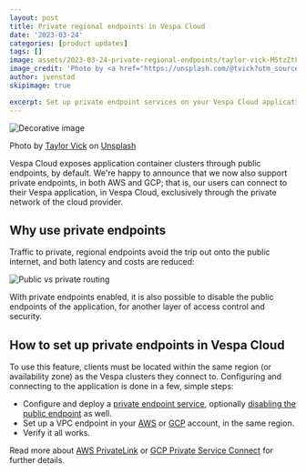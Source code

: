 ```yaml
---
layout: post
title: Private regional endpoints in Vespa Cloud
date: '2023-03-24'
categories: [product updates]
tags: []
image: assets/2023-03-24-private-regional-endpoints/taylor-vick-M5tzZtFCOfs-unsplash-2.jpg
image_credit: 'Photo by <a href="https://unsplash.com/@tvick?utm_source=unsplash&utm_medium=referral&utm_content=creditCopyText">Taylor Vick</a> on <a href="https://unsplash.com/photos/M5tzZtFCOfs?utm_source=unsplash&utm_medium=referral&utm_content=creditCopyText">Unsplash</a>'
author: jvenstad
skipimage: true

excerpt: Set up private endpoint services on your Vespa Cloud application, and access them from your own VPC, in the same region, through the cloud provider's private network. 
---
```

![Decorative image](/assets/2023-03-24-private-regional-endpoints/taylor-vick-M5tzZtFCOfs-unsplash-2.jpg)
<p class="image-credit">
  Photo by <a href="https://unsplash.com/@tvick?utm_source=unsplash&utm_medium=referral&utm_content=creditCopyText">Taylor Vick</a> on <a href="https://unsplash.com/photos/M5tzZtFCOfs?utm_source=unsplash&utm_medium=referral&utm_content=creditCopyText">Unsplash</a>
</p>

Vespa Cloud exposes application container clusters through public endpoints, by default.
We're happy to announce that we now also support private endpoints, in both AWS and GCP;
that is, our users can connect to their Vespa application, in Vespa Cloud, exclusively
through the private network of the cloud provider. 

## Why use private endpoints

Traffic to private, regional endpoints avoid the trip out onto the public internet,
and both latency and costs are reduced:

![Public vs private routing](/assets/2023-03-24-private-regional-endpoints/privatelink-service-connect.png)

With private endpoints enabled, it is also possible to disable the public endpoints
of the application, for another layer of access control and security.

## How to set up private endpoints in Vespa Cloud

To use this feature, clients must be located within the same region (or availability zone)
as the Vespa clusters they connect to.
Configuring and connecting to the application is done in a few, simple steps:

- Configure and deploy a
  [private endpoint service](https://cloud.vespa.ai/en/reference/deployment.html#endpoint-private),
  optionally
  [disabling the public endpoint](https://cloud.vespa.ai/en/reference/deployment.html#endpoint-zone)
  as well.
- Set up a VPC endpoint in your
  [AWS](https://cloud.vespa.ai/en/private-endpoints.html#aws-private-link) or
  [GCP](https://cloud.vespa.ai/en/private-endpoints.html#gcp-private-service-connect) account,
  in the same region.
- Verify it all works.

Read more about [AWS PrivateLink](https://docs.aws.amazon.com/vpc/latest/privatelink/what-is-privatelink.html)
or [GCP Private Service Connect](https://cloud.google.com/vpc/docs/private-service-connect) for further details. 
